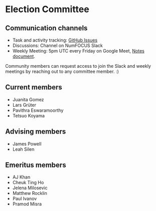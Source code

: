# Election Committee

## Communication channels

- Task and activity tracking: [GitHub Issues](https://github.com/numfocus/elections/issues)
- Discussions: Channel on NumFOCUS Slack
- Weekly Meeting: 5pm UTC every Friday on Google Meet, [Notes document](https://docs.google.com/document/d/1zEYZfbOug2xMzvKTQ-1txtrgj-5-FOslle7Dd2RBzOM/edit#heading=h.lb4hte78frnp).

Community members can request access to join the Slack and weekly meetings by reaching out to any committee member. :)

## Current members

- Juanita Gomez
- Lars Grüter
- Pavithra Eswaramoorthy
- Tetsuo Koyama

## Advising members

- James Powell
- Leah Silen

## Emeritus members

- AJ Khan
- Cheuk Ting Ho
- Jelena Milosevic
- Matthew Rocklin
- Paul Ivanov
- Pramod Misra
